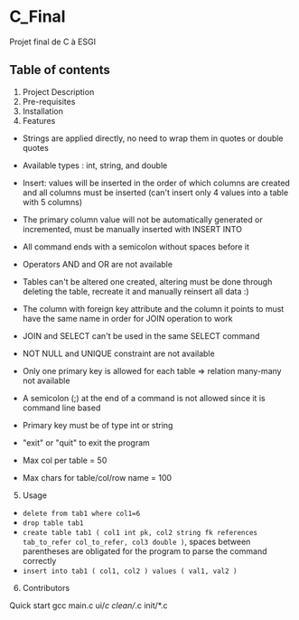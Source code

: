 # C_Final

Projet final de C à ESGI

## Table of contents

1. Project Description
2. Pre-requisites
3. Installation
4. Features

- Strings are applied directly, no need to wrap them in quotes or double quotes
- Available types : int, string, and double
- Insert: values will be inserted in the order of which columns are created and all columns must be inserted (can't insert only 4 values into a table with 5 columns)
- The primary column value will not be automatically generated or incremented, must be manually inserted with INSERT INTO
- All command ends with a semicolon without spaces before it
- Operators AND and OR are not available
- Tables can't be altered one created, altering must be done through deleting the table, recreate it and manually reinsert all data :)
- The column with foreign key attribute and the column it points to must have the same name in order for JOIN operation to work
- JOIN and SELECT can't be used in the same SELECT command
- NOT NULL and UNIQUE constraint are not available
- Only one primary key is allowed for each table => relation many-many not available
- A semicolon (;) at the end of a command is not allowed since it is command line based
- Primary key must be of type int or string
- "exit" or "quit" to exit the program

- Max col per table = 50
- Max chars for table/col/row name = 100

5. Usage

- `delete from tab1 where col1=6`
- `drop table tab1`
- `create table tab1 ( col1 int pk, col2 string fk references tab_to_refer col_to_refer, col3 double )`, spaces between parentheses are obligated for the program to parse the command correctly
- `insert into tab1 ( col1, col2 ) values ( val1, val2 )`

6. Contributors


Quick start
gcc main.c ui/*c clean/*.c init/*.c